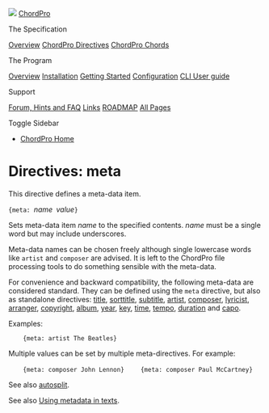 ![](../images/chordpro-icon.png) [ChordPro](https://www.chordpro.org/chordpro/home/)

The Specification

<a href="https://www.chordpro.org/chordpro/chordpro-introduction/" class="list-group-item list-group-item-action bg-light">Overview</a> <a href="https://www.chordpro.org/chordpro/chordpro-directives/" class="list-group-item list-group-item-action bg-light">ChordPro Directives</a> <a href="https://www.chordpro.org/chordpro/chordpro-chords/" class="list-group-item list-group-item-action bg-light">ChordPro Chords</a>

The Program

<a href="https://www.chordpro.org/chordpro/chordpro-reference-implementation/" class="list-group-item list-group-item-action bg-light">Overview</a> <a href="https://www.chordpro.org/chordpro/chordpro-installation/" class="list-group-item list-group-item-action bg-light">Installation</a> <a href="https://www.chordpro.org/chordpro/chordpro-getting-started/" class="list-group-item list-group-item-action bg-light">Getting Started</a> <a href="https://www.chordpro.org/chordpro/chordpro-configuration/" class="list-group-item list-group-item-action bg-light">Configuration</a> <a href="https://www.chordpro.org/chordpro/using-chordpro/" class="list-group-item list-group-item-action bg-light">CLI User guide</a>

Support

<a href="https://www.chordpro.org/chordpro/support/" class="list-group-item list-group-item-action bg-light">Forum, Hints and FAQ</a> <a href="https://www.chordpro.org/chordpro/links/" class="list-group-item list-group-item-action bg-light">Links</a> <a href="https://www.chordpro.org/chordpro/roadmap/" class="list-group-item list-group-item-action bg-light">ROADMAP</a> <a href="https://www.chordpro.org/chordpro/allpages/" class="list-group-item list-group-item-action bg-light">All Pages</a>

Toggle Sidebar

<span class="navbar-toggler-icon"></span>

-   <a href="https://www.chordpro.org/chordpro/" class="nav-link">ChordPro Home</a>

Directives: meta
================

This directive defines a meta-data item.

`{meta: `*name*` `*value*`}`

Sets meta-data item *name* to the specified contents. *name* must be a single word but may include underscores.

Meta-data names can be chosen freely although single lowercase words like `artist` and `composer` are advised. It is left to the ChordPro file processing tools to do something sensible with the meta-data.

For convenience and backward compatibility, the following meta-data are considered standard. They can be defined using the `meta` directive, but also as standalone directives: [title](./directives-title.md), [sorttitle](./directives-sorttitle.md), [subtitle](./directives-subtitle.md), [artist](./directives-artist.md), [composer](./directives-composer.md), [lyricist](./directives-lyricist.md), [arranger](./directives-arranger.md), [copyright](./directives-copyright.md), [album](./directives-album.md), [year](./directives-year.md), [key](./directives-key.md), [time](./directives-time.md), [tempo](./directives-tempo.md), [duration](./directives-duration.md) and [capo](./directives-capo.md).

Examples:

`    {meta: artist The Beatles}`

Multiple values can be set by multiple meta-directives. For example:

`    {meta: composer John Lennon}`
`    {meta: composer Paul McCartney}`

See also [autosplit](https://www.chordpro.org/chordpro/chordpro-configuration-generic/#metadata).

See also [Using metadata in texts](https://www.chordpro.org/chordpro/chordpro-configuration-format-strings/).
